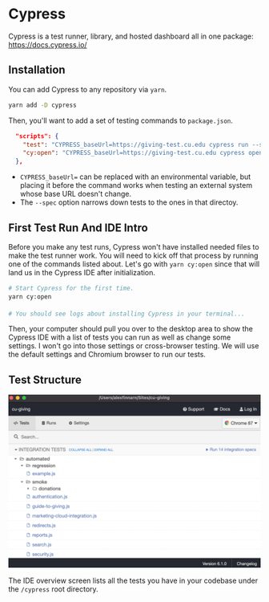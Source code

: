 # Cypress

Cypress is a test runner, library, and hosted dashboard all in one package: https://docs.cypress.io/

## Installation

You can add Cypress to any repository via `yarn`.

```bash
yarn add -D cypress
```

Then, you'll want to add a set of testing commands to `package.json`. 

```json
  "scripts": {
    "test": "CYPRESS_baseUrl=https://giving-test.cu.edu cypress run --spec \"cypress/integration/automated/**/*\"",
    "cy:open": "CYPRESS_baseUrl=https://giving-test.cu.edu cypress open"
  },
```

- `CYPRESS_baseUrl=` can be replaced with an environmental variable, but placing it before the command 
works when testing an external system whose base URL doesn't change.
- The `--spec` option narrows down tests to the ones in that directoy.

## First Test Run And IDE Intro

Before you make any test runs, Cypress won't have installed needed files to make the test runner work. You will need to
kick off that process by running one of the commands listed about. Let's go with `yarn cy:open` since that will land us
in the Cypress IDE after initialization.

```bash
# Start Cypress for the first time.
yarn cy:open

# You should see logs about installing Cypress in your terminal...
```

Then, your computer should pull you over to the desktop area to show the Cypress IDE with a list of tests you can run as 
well as change some settings. I won't go into those settings or cross-browser testing. We will use the default settings and
Chromium browser to run our tests.

## Test Structure

![screenshot of IDE overview screen](../assets/cypress-ide.png)

The IDE overview screen lists all the tests you have in your codebase under the `/cypress` root directory.


